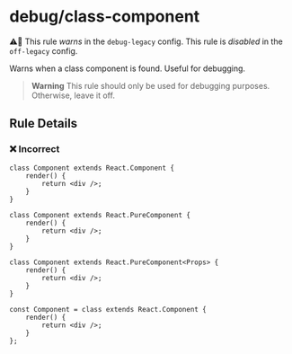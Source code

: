 # debug/class-component

⚠️🚫 This rule _warns_ in the `debug-legacy` config. This rule is _disabled_ in the `off-legacy` config.

<!-- end auto-generated rule header -->

Warns when a class component is found. Useful for debugging.

> **Warning**
> This rule should only be used for debugging purposes.
> Otherwise, leave it off.

## Rule Details

### ❌ Incorrect

```tsx
class Component extends React.Component {
    render() {
        return <div />;
    }
}
```

```tsx
class Component extends React.PureComponent {
    render() {
        return <div />;
    }
}
```

```tsx
class Component extends React.PureComponent<Props> {
    render() {
        return <div />;
    }
}
```

```tsx
const Component = class extends React.Component {
    render() {
        return <div />;
    }
};
```
